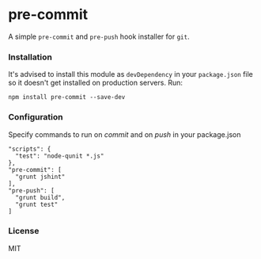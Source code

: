 # pre-commit

A simple `pre-commit` and `pre-push` hook installer for `git`.

### Installation

It's advised to install this module as `devDependency` in your `package.json`
file so it doesn't get installed on production servers. Run:

```
npm install pre-commit --save-dev
```

### Configuration

Specify commands to run on *commit* and on *push* in your package.json

```
"scripts": {
  "test": "node-qunit *.js"
},
"pre-commit": [
  "grunt jshint"
],
"pre-push": [
  "grunt build",
  "grunt test"
]
```

### License

MIT
